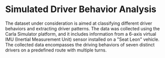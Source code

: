 # Simulated Driver Behavior Analysis

The dataset under consideration is aimed at classifying different driver behaviors and extracting driver patterns. The data was collected using the Carla Simulator platform, and it includes information from a 6-axis virtual IMU (Inertial Measurement Unit) sensor installed on a "Seat Leon" vehicle. The collected data encompasses the driving behaviors of seven distinct drivers on a predefined route with multiple turns.
